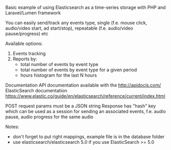 Basic example of using Elasticsearch as a time-series storage with PHP and Laravel/Lumen framework

You can easily send/track any events type, single (f.e. mouse click, audio/video start, ad start/stop), repeatable (f.e. audio/video pause/progress) etc

Available options:
1) Events tracking
2) Reports by:
    - total number of events by event type
    - total number of events by event type for a given period
    - hours histogram for the last N hours

Documentation
API documentation available with the http://apidocjs.com/
ElasticSearch documentation https://www.elastic.co/guide/en/elasticsearch/reference/current/index.html

POST request params must be a JSON string
Response has "hash" key which can be used as a session for sending an associated events, f.e. audio pause, audio progress for the same audio

Notes:
- don't forget to put right mappings, example file is in the database folder
- use elasticsearch/elasticsearch 5.0 if you use ElasticSearch >= 5.0